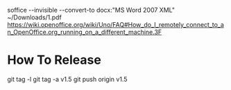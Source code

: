 soffice --invisible --convert-to docx:"MS Word 2007 XML" ~/Downloads/1.pdf
https://wiki.openoffice.org/wiki/Uno/FAQ#How_do_I_remotely_connect_to_an_OpenOffice.org_running_on_a_different_machine.3F

# How To Release
git tag -l
git tag -a v1.5
git push origin v1.5
